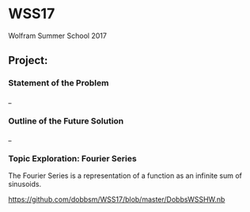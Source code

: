 # WSS17
Wolfram Summer School 2017

## Project: 

### Statement of the Problem

_

### Outline of the Future Solution

_

### Topic Exploration: Fourier Series

The Fourier Series is a representation of a function as an infinite sum of sinusoids.

https://github.com/dobbsm/WSS17/blob/master/DobbsWSSHW.nb
